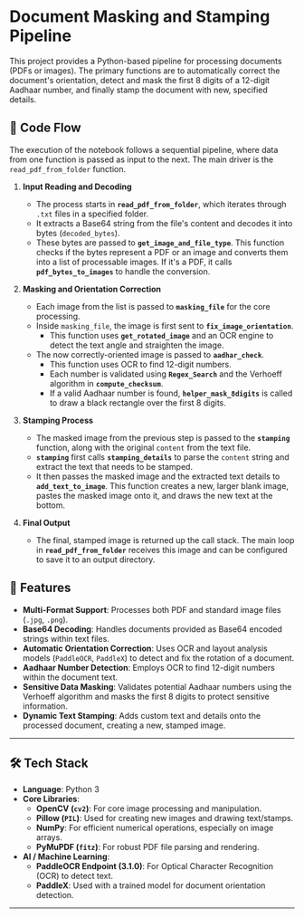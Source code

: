 # Document Masking and Stamping Pipeline

This project provides a Python-based pipeline for processing documents (PDFs or images). The primary functions are to automatically correct the document's orientation, detect and mask the first 8 digits of a 12-digit Aadhaar number, and finally stamp the document with new, specified details.


## 🔄 Code Flow

The execution of the notebook follows a sequential pipeline, where data from one function is passed as input to the next. The main driver is the `read_pdf_from_folder` function.

1.  **Input Reading and Decoding**

      * The process starts in **`read_pdf_from_folder`**, which iterates through `.txt` files in a specified folder.
      * It extracts a Base64 string from the file's content and decodes it into bytes (`decoded_bytes`).
      * These bytes are passed to **`get_image_and_file_type`**. This function checks if the bytes represent a PDF or an image and converts them into a list of processable images. If it's a PDF, it calls **`pdf_bytes_to_images`** to handle the conversion.

2.  **Masking and Orientation Correction**

      * Each image from the list is passed to **`masking_file`** for the core processing.
      * Inside `masking_file`, the image is first sent to **`fix_image_orientation`**.
          * This function uses **`get_rotated_image`** and an OCR engine to detect the text angle and straighten the image.
      * The now correctly-oriented image is passed to **`aadhar_check`**.
          * This function uses OCR to find 12-digit numbers.
          * Each number is validated using **`Regex_Search`** and the Verhoeff algorithm in **`compute_checksum`**.
          * If a valid Aadhaar number is found, **`helper_mask_8digits`** is called to draw a black rectangle over the first 8 digits.

3.  **Stamping Process**

      * The masked image from the previous step is passed to the **`stamping`** function, along with the original `content` from the text file.
      * **`stamping`** first calls **`stamping_details`** to parse the `content` string and extract the text that needs to be stamped.
      * It then passes the masked image and the extracted text details to **`add_text_to_image`**. This function creates a new, larger blank image, pastes the masked image onto it, and draws the new text at the bottom.

4.  **Final Output**

      * The final, stamped image is returned up the call stack. The main loop in **`read_pdf_from_folder`** receives this image and can be configured to save it to an output directory.

## 🚀 Features

  - **Multi-Format Support**: Processes both PDF and standard image files (`.jpg`, `.png`).
  - **Base64 Decoding**: Handles documents provided as Base64 encoded strings within text files.
  - **Automatic Orientation Correction**: Uses OCR and layout analysis models (`PaddleOCR`, `PaddleX`) to detect and fix the rotation of a document.
  - **Aadhaar Number Detection**: Employs OCR to find 12-digit numbers within the document text.
  - **Sensitive Data Masking**: Validates potential Aadhaar numbers using the Verhoeff algorithm and masks the first 8 digits to protect sensitive information.
  - **Dynamic Text Stamping**: Adds custom text and details onto the processed document, creating a new, stamped image.
-----

## 🛠️ Tech Stack

  - **Language**: Python 3
  - **Core Libraries**:
      - **OpenCV (`cv2`)**: For core image processing and manipulation.
      - **Pillow (`PIL`)**: Used for creating new images and drawing text/stamps.
      - **NumPy**: For efficient numerical operations, especially on image arrays.
      - **PyMuPDF (`fitz`)**: For robust PDF file parsing and rendering.
  - **AI / Machine Learning**:
      - **PaddleOCR Endpoint (3.1.0)**: For Optical Character Recognition (OCR) to detect text.
      - **PaddleX**: Used with a trained model for document orientation detection.

-----